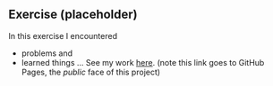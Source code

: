 ## Exercise (placeholder)

In this exercise I encountered
- problems
and
- learned things
...
See my work [here](https://github.com/ShenshenL/cdv-student/blob/main/coding-exercises/placeholder/website/index.html). (note this link goes to GitHub Pages, the *public* face of this project)
<!-- See my work [here](https://leoneckert.github.io/cdv-student/coding-exercises/placeholder/website/). (note this link goes to GitHub Pages, the *public* face of this project)
̨ -->
